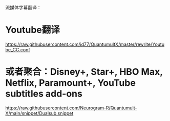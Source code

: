 流媒体字幕翻译：
#  Youtube翻译
https://raw.githubusercontent.com/id77/QuantumultX/master/rewrite/Youtube_CC.conf

# 或者聚合：Disney+, Star+, HBO Max, Netflix, Paramount+, YouTube subtitles add-ons
https://raw.githubusercontent.com/Neurogram-R/Quantumult-X/main/snippet/Dualsub.snippet

